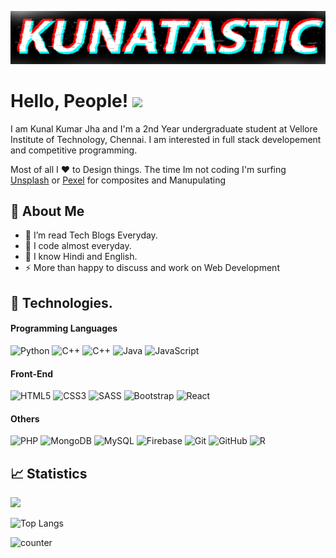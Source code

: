 ![alt text](kunal.png "kunatastic")

# Hello, People! <img src="https://raw.githubusercontent.com/MartinHeinz/MartinHeinz/master/wave.gif" width="30px">

I am Kunal Kumar Jha and I'm a 2nd Year undergraduate student at Vellore Institute of Technology, Chennai. I am interested in full stack developement and competitive programming.

Most of all I ❤️ to Design things. The time Im not coding I'm surfing [Unsplash](https://unsplash.com/) or [Pexel]() for composites and Manupulating

## 🤵 About Me

- 🌱 I’m read Tech Blogs Everyday.
- 🤔 I code almost everyday.
- 💬 I know Hindi and English.
- ⚡ More than happy to discuss and work on Web Development

## 🔧 Technologies.

#### Programming Languages

![Python](https://img.shields.io/badge/-Python-black?style=flat-square&logo=Python)
![C++](https://img.shields.io/badge/-C-black?style=flat-square&logo=c)
![C++](https://img.shields.io/badge/-C++-black?style=flat-square&logo=c%2B%2B)
![Java](https://img.shields.io/badge/-java-black?style=flat-square&logo=java)
![JavaScript](https://img.shields.io/badge/-JavaScript-black?style=flat&logo=javascript)

#### Front-End

![HTML5](https://img.shields.io/badge/-HTML5-black?style=flat-square&logo=html5)
![CSS3](https://img.shields.io/badge/-CSS3-black?style=flat-square&logo=css3)
![SASS](https://img.shields.io/badge/-sass-black?style=flat-square&logo=sass)
![Bootstrap](https://img.shields.io/badge/-Bootstrap-black?style=flat-square&logo=bootstrap)
![React](https://img.shields.io/badge/-React-black?style=flat-square&logo=react)

#### Others

![PHP](https://img.shields.io/badge/-PHP-black?style=flat-square&logo=php)
![MongoDB](https://img.shields.io/badge/-MongoDB-black?style=flat-square&logo=mongodb)
![MySQL](https://img.shields.io/badge/-MySQL-black?style=flat-square&logo=mysql)
![Firebase](https://img.shields.io/badge/Firebase-black?style=flat-square&logo=firebase)
![Git](https://img.shields.io/badge/-Git-black?style=flat-square&logo=git)
![GitHub](https://img.shields.io/badge/-GitHub-black?style=flat-square&logo=github)
![R](https://img.shields.io/badge/-R-black?style=flat-square&logo=r&logoColor=blue)

## 📈 Statistics

<img src="https://github-readme-stats.vercel.app/api?username=kunatastic&theme=merko&show_icons=true" />

![Top Langs](https://github-readme-stats.vercel.app/api/top-langs/?username=kunatastic&layout=compact&theme=merko&show_icons=true)

![counter](https://enz0y3e2nxtyn0a.m.pipedream.net) 
